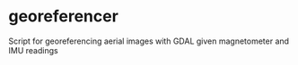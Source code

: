 # georeferencer
Script for georeferencing aerial images with GDAL given magnetometer and IMU readings
